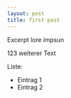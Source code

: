```yaml
---
layout: post
title: first post
---
```



Excerpt lore impsun

<!--more--> 

123
weiterer Text

Liste:
* Eintrag 1
* Eintrag 2
